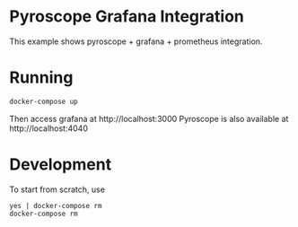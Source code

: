 # Pyroscope Grafana Integration
This example shows pyroscope + grafana + prometheus integration.

# Running

```bash
docker-compose up
```

Then access grafana at http://localhost:3000
Pyroscope is also available at http://localhost:4040


# Development

To start from scratch, use
```
yes | docker-compose rm
docker-compose rm
```
